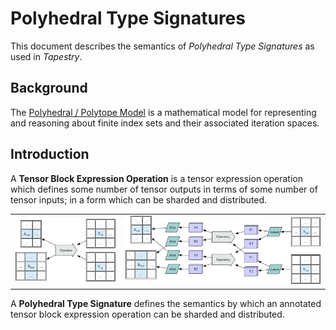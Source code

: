 # Polyhedral Type Signatures

This document describes the semantics of *Polyhedral Type Signatures* as used in *Tapestry*.

## Background

The [Polyhedral / Polytope Model](https://en.wikipedia.org/wiki/Polyhedral_model) is a mathematical
model for representing and reasoning about finite index sets and their associated iteration spaces.

## Introduction

A **Tensor Block Expression Operation** is a tensor expression operation which
defines some number of tensor outputs in terms of some number of tensor inputs;
in a form which can be sharded and distributed.

<table style="border: 0">
  <tr>
    <td>
      <div style="width: 100%; margin: auto">
        <img alt="ops" src="PolyhedralTypeSignatures/Operator.fig1.dot.png"/>
      </div>
    </td>
    <td>
      <div style="width: 100%; margin: auto">
        <img alt="sharded ops" src="PolyhedralTypeSignatures/Operator.fig2.dot.png"/>
      </div>
    </td>
  </tr>
</table>

A **Polyhedral Type Signature** defines the semantics by which an annotated tensor block
expression operation can be sharded and distributed.


